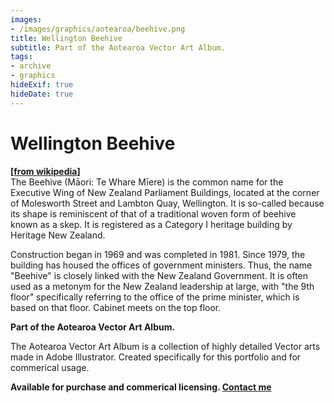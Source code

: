 ```yaml
---
images:
- /images/graphics/aotearoa/beehive.png
title: Wellington Beehive
subtitle: Part of the Aotearoa Vector Art Album.
tags: 
- archive
- graphics
hideExif: true
hideDate: true
---
```


# Wellington Beehive

**[[from wikipedia](https://en.wikipedia.org/wiki/Beehive_(New_Zealand))]** <br>
The Beehive (Māori: Te Whare Mīere) is the common name for the Executive Wing of New Zealand Parliament Buildings, located at the corner of Molesworth Street and Lambton Quay, Wellington. It is so-called because its shape is reminiscent of that of a traditional woven form of beehive known as a skep. It is registered as a Category I heritage building by Heritage New Zealand.

Construction began in 1969 and was completed in 1981. Since 1979, the building has housed the offices of government ministers. Thus, the name "Beehive" is closely linked with the New Zealand Government. It is often used as a metonym for the New Zealand leadership at large, with "the 9th floor" specifically referring to the office of the prime minister, which is based on that floor. Cabinet meets on the top floor. 

**Part of the Aotearoa Vector Art Album.**

The Aotearoa Vector Art Album is a collection of highly detailed Vector arts made in Adobe Illustrator. 
Created specifically for this portfolio and for commerical usage.

**Available for purchase and commerical licensing. [Contact me](https://seth.nz/contact)** 